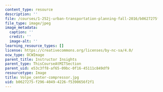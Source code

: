 ```yaml
---
content_type: resource
description: ''
file: /courses/1-252j-urban-transportation-planning-fall-2016/b0627275f29640494226f5390656f2f1_Volpe_center-compressor.jpg
file_type: image/jpeg
image_metadata:
  caption: ''
  credit: ''
  image-alt: ''
learning_resource_types: []
license: https://creativecommons.org/licenses/by-nc-sa/4.0/
ocw_type: OCWImage
parent_title: Instructor Insights
parent_type: ThisCourseAtMITSection
parent_uid: e53c3ff8-af65-09bc-0f16-45111c849df9
resourcetype: Image
title: Volpe_center-compressor.jpg
uid: b0627275-f296-4049-4226-f5390656f2f1
---
```

